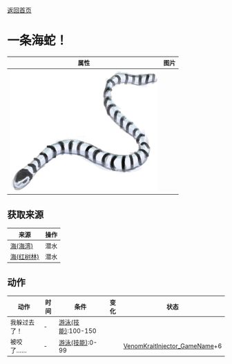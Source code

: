 [返回首页](index.md)  
# 一条海蛇！  
>   
  
  属性  |   图片   
 ----  |  ----:   
   |  ![](Sprite/SeaKrait.png)   
  
## 获取来源  
来源  |  操作  
----  |  ----  
[海(海湾)](Sea_Bay.md)  |  潜水  
[海(红树林)](Sea_Mangroves.md)  |  潜水  
## 动作  
动作  |  时间  |  条件  |  变化  |  状态  
----  |  ----  |  ----  |  ----  |  ----  
我躲过去了！  |  -  |  [游泳(技能)](Skill_Swimming.md):100-150  |    |    
被咬了……  |  -  |  [游泳(技能)](Skill_Swimming.md):0-99  |    |  [VenomKraitInjector_GameName](VenomKraitInjector.md)+6  
